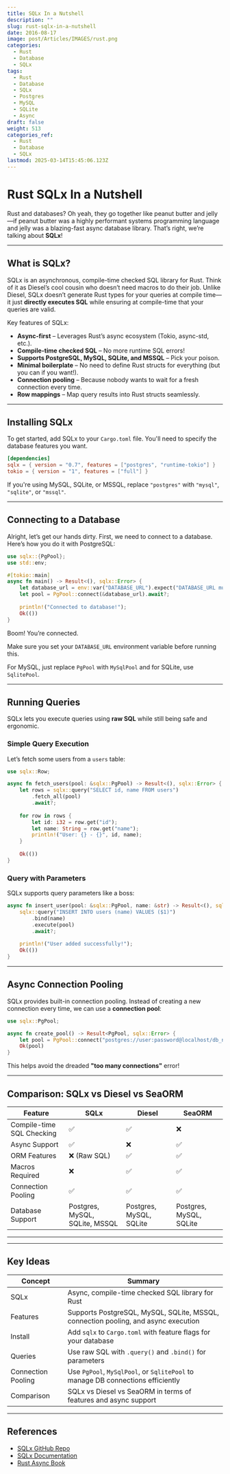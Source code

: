 ```yaml
---
title: SQLx In a Nutshell
description: ""
slug: rust-sqlx-in-a-nutshell
date: 2016-08-17
image: post/Articles/IMAGES/rust.png
categories:
  - Rust
  - Database
  - SQLx
tags:
  - Rust
  - Database
  - SQLx
  - Postgres
  - MySQL
  - SQLite
  - Async
draft: false
weight: 513
categories_ref:
  - Rust
  - Database
  - SQLx
lastmod: 2025-03-14T15:45:06.123Z
---
```

# Rust SQLx In a Nutshell

Rust and databases? Oh yeah, they go together like peanut butter and jelly—if peanut butter was a highly performant systems programming language and jelly was a blazing-fast async database library. That’s right, we’re talking about **SQLx**!

<!-- So, buckle up, grab a coffee (or a Rust-themed energy drink if that exists), and let’s dive deep into **Rust SQLx**, the async database toolkit that will make you question why you ever tolerated slow and unsafe database interactions. -->

***

## What is SQLx?

SQLx is an asynchronous, compile-time checked SQL library for Rust. Think of it as Diesel’s cool cousin who doesn’t need macros to do their job. Unlike Diesel, SQLx doesn’t generate Rust types for your queries at compile time—it just **directly executes SQL** while ensuring at compile-time that your queries are valid.

Key features of SQLx:

* **Async-first** – Leverages Rust’s async ecosystem (Tokio, async-std, etc.).
* **Compile-time checked SQL** – No more runtime SQL errors!
* **Supports PostgreSQL, MySQL, SQLite, and MSSQL** – Pick your poison.
* **Minimal boilerplate** – No need to define Rust structs for everything (but you can if you want!).
* **Connection pooling** – Because nobody wants to wait for a fresh connection every time.
* **Row mappings** – Map query results into Rust structs seamlessly.

***

## Installing SQLx

To get started, add SQLx to your `Cargo.toml` file. You'll need to specify the database features you want.

```toml
[dependencies]
sqlx = { version = "0.7", features = ["postgres", "runtime-tokio"] }
tokio = { version = "1", features = ["full"] }
```

If you're using MySQL, SQLite, or MSSQL, replace `"postgres"` with `"mysql"`, `"sqlite"`, or `"mssql"`.

***

## Connecting to a Database

Alright, let’s get our hands dirty. First, we need to connect to a database. Here’s how you do it with PostgreSQL:

```rust
use sqlx::{PgPool};
use std::env;

#[tokio::main]
async fn main() -> Result<(), sqlx::Error> {
    let database_url = env::var("DATABASE_URL").expect("DATABASE_URL must be set");
    let pool = PgPool::connect(&database_url).await?;
    
    println!("Connected to database!");
    Ok(())
}
```

Boom! You’re connected.

Make sure you set your `DATABASE_URL` environment variable before running this.

For MySQL, just replace `PgPool` with `MySqlPool` and for SQLite, use `SqlitePool`.

***

## Running Queries

SQLx lets you execute queries using **raw SQL** while still being safe and ergonomic.

### Simple Query Execution

Let’s fetch some users from a `users` table:

```rust
use sqlx::Row;

async fn fetch_users(pool: &sqlx::PgPool) -> Result<(), sqlx::Error> {
    let rows = sqlx::query("SELECT id, name FROM users")
        .fetch_all(pool)
        .await?;
    
    for row in rows {
        let id: i32 = row.get("id");
        let name: String = row.get("name");
        println!("User: {} - {}", id, name);
    }
    
    Ok(())
}
```

### Query with Parameters

SQLx supports query parameters like a boss:

```rust
async fn insert_user(pool: &sqlx::PgPool, name: &str) -> Result<(), sqlx::Error> {
    sqlx::query("INSERT INTO users (name) VALUES ($1)")
        .bind(name)
        .execute(pool)
        .await?;
    
    println!("User added successfully!");
    Ok(())
}
```

***

## Async Connection Pooling

SQLx provides built-in connection pooling. Instead of creating a new connection every time, we can use a **connection pool**:

```rust
use sqlx::PgPool;

async fn create_pool() -> Result<PgPool, sqlx::Error> {
    let pool = PgPool::connect("postgres://user:password@localhost/db_name").await?;
    Ok(pool)
}
```

This helps avoid the dreaded **"too many connections"** error!

***

## Comparison: SQLx vs Diesel vs SeaORM

| Feature                   | SQLx                           | Diesel                  | SeaORM                  |
| ------------------------- | ------------------------------ | ----------------------- | ----------------------- |
| Compile-time SQL Checking | ✅                              | ✅                       | ❌                       |
| Async Support             | ✅                              | ❌                       | ✅                       |
| ORM Features              | ❌ (Raw SQL)                    | ✅                       | ✅                       |
| Macros Required           | ❌                              | ✅                       | ✅                       |
| Connection Pooling        | ✅                              | ✅                       | ✅                       |
| Database Support          | Postgres, MySQL, SQLite, MSSQL | Postgres, MySQL, SQLite | Postgres, MySQL, SQLite |

***

<!-- 
## Conclusion

SQLx is **blazing fast, async-friendly, and safer than a SQL-injection-riddled application**. If you love writing raw SQL but hate runtime errors, SQLx is **your best bet**.

So, go forth, **query confidently**, and build amazing Rust applications! -->

***

## Key Ideas

| Concept            | Summary                                                                            |
| ------------------ | ---------------------------------------------------------------------------------- |
| SQLx               | Async, compile-time checked SQL library for Rust                                   |
| Features           | Supports PostgreSQL, MySQL, SQLite, MSSQL, connection pooling, and async execution |
| Install            | Add `sqlx` to `Cargo.toml` with feature flags for your database                    |
| Queries            | Use raw SQL with `.query()` and `.bind()` for parameters                           |
| Connection Pooling | Use `PgPool`, `MySqlPool`, or `SqlitePool` to manage DB connections efficiently    |
| Comparison         | SQLx vs Diesel vs SeaORM in terms of features and async support                    |

***

## References

* [SQLx GitHub Repo](https://github.com/launchbadge/sqlx)
* [SQLx Documentation](https://docs.rs/sqlx/latest/sqlx/)
* [Rust Async Book](https://rust-lang.github.io/async-book/)
